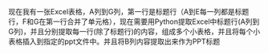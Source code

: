 现在我有一张Excel表格，A列到G列，第一行是标题行（A到E每一列都是标题行，F和G在第一行合并了单元格），现在需要用Python提取Excel中标题行(A列到G列)，并且分别提取每一行(除了标题行)的内容，组成多个小表格，并且将每个小表格插入到指定的ppt文件中。并且将B列内容提取出来作为PPT标题
